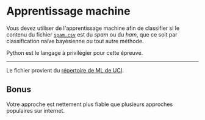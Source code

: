 # Apprentissage machine

Vous devez utiliser de l'apprentissage machine afin de classifier si le contenu
du fichier [`spam.csv`](spam.csv) est du *spam* ou du *ham*, que ce soit par
classification naïve bayésienne ou tout autre méthode.

Python est le langage à privilégier pour cette épreuve.

---

Le fichier provient du [répertoire de ML de UCI](//archive.ics.uci.edu/ml).

## Bonus

Votre approche est nettement plus fiable que plusieurs approches populaires sur
internet.
